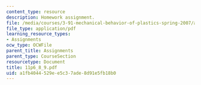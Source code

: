 ```yaml
---
content_type: resource
description: Homework assignment.
file: /media/courses/3-91-mechanical-behavior-of-plastics-spring-2007/a1fb4044529ee5c37ade8d91e5fb18b0_11p6_8_9.pdf
file_type: application/pdf
learning_resource_types:
- Assignments
ocw_type: OCWFile
parent_title: Assignments
parent_type: CourseSection
resourcetype: Document
title: 11p6_8_9.pdf
uid: a1fb4044-529e-e5c3-7ade-8d91e5fb18b0
---
```

